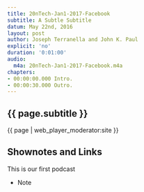 ```yaml
---
title: 20nTech-Jan1-2017-Facebook
subtitle: A Subtle Subtitle
datum: May 22nd, 2016
layout: post
author: Joseph Terranella and John K. Paul
explicit: 'no'
duration: '0:01:00'
audio:
  m4a: 20nTech-Jan1-2017-Facebook.m4a
chapters:
- 00:00:00.000 Intro.
- 00:00:30.000 Outro.
---
```

## {{ page.subtitle }}

{{ page | web_player_moderator:site }}

## Shownotes and Links

This is our first podcast

* Note
